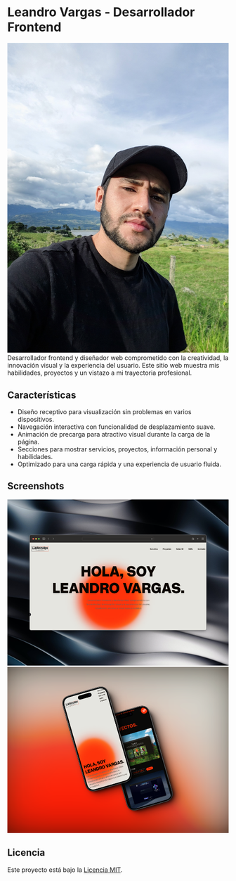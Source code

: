 # Leandro Vargas - Desarrollador Frontend

![Leandro Vargas](assets/img/About1.png)
Desarrollador frontend y diseñador web comprometido con la creatividad, la innovación visual y la experiencia del usuario. Este sitio web muestra mis habilidades, proyectos y un vistazo a mi trayectoria profesional.

## Características

-   Diseño receptivo para visualización sin problemas en varios dispositivos.
-   Navegación interactiva con funcionalidad de desplazamiento suave.
-   Animación de precarga para atractivo visual durante la carga de la página.
-   Secciones para mostrar servicios, proyectos, información personal y habilidades.
-   Optimizado para una carga rápida y una experiencia de usuario fluida.

## Screenshots

![Captura de Pantalla 1](/screenshots/Preview.png)
![Captura de Pantalla 2](/screenshots/Preview%20Mobile.png)

## Licencia

Este proyecto está bajo la [Licencia MIT](LICENSE).
